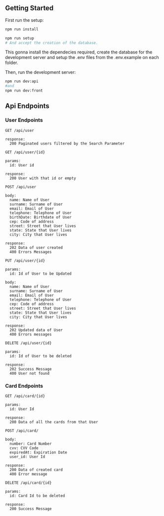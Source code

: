 ## Getting Started

First run the setup:

```bash
npm run install

npm run setup
# And accept the creation of the database.
```

This gonna install the dependecies required, create the database for the development server and setup the .env files from the .env.example on each folder.

Then, run the development server:

```bash
npm run dev:api
#and
npm run dev:front
```

## Api Endpoints

### User Endpoints

```
GET /api/user

response:
  200 Paginated users filtered by the Search Parameter
```

```
GET /api/user/{id}

params:
  id: User id

response:
  200 User with that id or empty
```

```
POST /api/user

body:
  name: Name of User
  surname: Surname of User
  email: Email of User
  telephone: Telephone of User
  birthDate: Birthdate of User
  cep: Code of address
  street: Street that User lives
  state: State that User lives
  city: City that User lives

response:
  202 Data of user created
  400 Errors Messages
```

```
PUT /api/user/{id}

params:
  id: Id of User to be Updated

body:
  name: Name of User
  surname: Surname of User
  email: Email of User
  telephone: Telephone of User
  cep: Code of address
  street: Street that User lives
  state: State that User lives
  city: City that User lives

response:
  202 Updated data of User
  400 Errors messages
```

```
DELETE /api/user/{id}

params:
  id: Id of User to be deleted

response:
  202 Success Message
  400 User not found
```

### Card Endpoints

```
GET /api/card/{id}

params:
  id: User Id

response:
  200 Data of all the cards from that User
```

```
POST /api/card/

body:
  number: Card Number
  cvv: CVV Code
  expiredAt: Expiration Date
  user_id: User Id

response:
  200 Data of created card
  400 Error message
```

```
DELETE /api/card/{id}

params:
  id: Card Id to be deleted

response:
  200 Success Message
```
